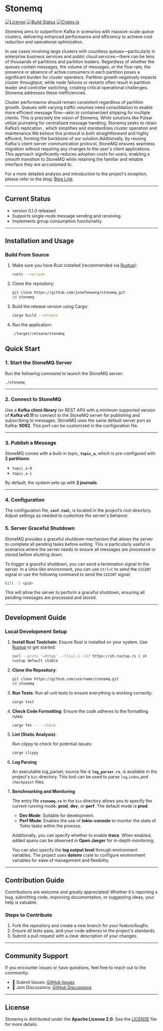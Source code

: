 # Stonemq

[![License](https://img.shields.io/badge/license-Apache%202-blue)](LICENSE)
[![Build Status](https://img.shields.io/github/actions/workflow/status/username/stonemq/ci.yml)](https://github.com/username/stonemq/actions)
[![Crates.io](https://img.shields.io/crates/v/stonemq)](https://crates.io/crates/stonemq)

Stonemq aims to outperform Kafka in scenarios with massive-scale queue clusters, delivering enhanced performance and efficiency to achieve cost reduction and operational optimization.

In use cases involving large clusters with countless queues—particularly in enterprise business services and public cloud services—there can be tens of thousands of partitions and partition leaders. Regardless of whether the queues contain messages, the volume of messages, or the flow rate, the presence or absence of active consumers in each partition poses a significant burden for cluster operators. Partition growth negatively impacts cluster throughput, while node failures or restarts often result in partition leader and controller switching, creating critical operational challenges. Stonemq addresses these inefficiencies.

Cluster performance should remain consistent regardless of partition growth. Queues with varying traffic volumes need consolidation to enable more efficient message flow—akin to containerized shipping for multiple clients. This is precisely the vision of Stonemq. While solutions like Pulsar utilize journaling for centralized message handling, Stonemq seeks to retain Kafka’s replication , which simplifies and standardizes cluster operation and maintenance.We believe this protocol is both straightforward and highly efficient, forming the backbone of our solution.Additionally, by reusing Kafka's client-server communication protocol, StoneMQ ensures seamless migration without requiring any changes to the user's client applications. This approach significantly reduces adoption costs for users, enabling a smooth transition to StoneMQ while retaining the familiar and reliable interface they are accustomed to. 

For a more detailed analysis and introduction to the project's inception, please refer to the blog: [Blog Link](https://wangjunfei.com/2025/02/10/Announcing-Stonemq-A-high-performance-and-efficient-message-queue-developed-in-Rust/).

---

## Current Status

- version 0.1.0 released 
- Supports single-node message sending and receiving.  
- Implements group consumption functionality.  

---

## Installation and Usage

### Build From Source

1. Make sure you have Rust installed (recommended via [Rustup](https://rustup.rs/)):

   ```bash
   rustc --version
   ```

2. Clone the repository:

   ```bash
   git clone https://github.com/jonefeewang/stonemq.git
   cd stonemq
   ```

3. Build the release version using Cargo:

   ```bash
   cargo build --release
   ```

4. Run the application:

   ```bash
   ./target/release/stonemq
   ```

## **Quick Start**

### **1. Start the StoneMQ Server**  

Run the following command to launch the StoneMQ server:  

```bash
./stonemq
```

---

### **2. Connect to StoneMQ**  

Use a **Kafka client library** (or REST API) with a minimum supported version of **Kafka v0.11** to connect to the StoneMQ server for publishing and subscribing to messages. StoneMQ uses the same default server port as Kafka: **9092**. This port can be customized in the configuration file.

---

### **3. Publish a Message**  

StoneMQ comes with a built-in topic, **`topic_a`**, which is pre-configured with **2 partitions**:  

- `topic_a-0`  
- `topic_a-1`  

By default, the system sets up with **2 journals**.

---

### **4. Configuration**  

The configuration file, **`conf.toml`**, is located in the project’s root directory. Adjust settings as needed to customize the server's behavior.

### **5. Server Graceful Shutdown**  

StoneMQ provides a graceful shutdown mechanism that allows the server to complete all pending tasks before exiting. This is particularly useful in scenarios where the server needs to ensure all messages are processed or stored before shutting down.

To trigger a graceful shutdown, you can send a termination signal to the server. In a Unix-like environment, you can use `Ctrl+C` to send the `SIGINT` signal or use the following command to send the `SIGINT` signal:

```bash
kill -2 <pid>
```

This will allow the server to perform a graceful shutdown, ensuring all pending messages are processed and stored.


---

## Development Guide

### Local Development Setup

1. **Install Rust Toolchain**:
   Ensure Rust is installed on your system. Use [Rustup](https://rustup.rs/) to get started:

   ```bash
   curl --proto '=https' --tlsv1.2 -sSf https://sh.rustup.rs | sh
   rustup default stable
   ```

2. **Clone the Repository**:

   ```bash
   git clone https://github.com/username/stonemq.git
   cd stonemq
   ```

3. **Run Tests**:
   Run all unit tests to ensure everything is working correctly:

   ```bash
   cargo test
   ```

4. **Check Code Formatting**:
   Ensure the code adheres to the formatting rules:

   ```bash
   cargo fmt -- --check
   ```

5. **Lint (Static Analysis)**:

   Run clippy to check for potential issues:

   ```bash
   cargo clippy
   ```

6. **Log Parsing**  

   An executable log_parser, source file is **`log_parser.rs`**, is available in the project's `bin` directory. This tool can be used to parse `log`,`index`,and `checkpoint` files.

7. **Benchmarking and Monitoring**  

   The entry file **`stonemq.rs`** in the `bin` directory allows you to specify the current running mode: **prod**, **dev**, or **perf**. The default 	mode is **prod**.  

   - **Dev Mode**: Suitable for development.  
   - **Perf Mode**: Enables the use of **tokio-console** to monitor the state of Tokio tasks within the process.  
     
   Additionally, you can specify whether to enable **trace**. When enabled, added spans can be observed in **Open Jaeger** for in-depth monitoring. 

   You can also specify the **log output level** through environment variables. The project uses **dotenv** crate to configure environment variables for ease of management and flexibility.

---

## Contribution Guide

Contributions are welcome and greatly appreciated! Whether it's reporting a bug, submitting code, improving documentation, or suggesting ideas, your help is valuable.

### Steps to Contribute

1. Fork the repository and create a new branch for your feature/bugfix.
2. Ensure all tests pass, and your code adheres to the project's standards.
3. Submit a pull request with a clear description of your changes.

---

## Community Support

If you encounter issues or have questions, feel free to reach out to the community:

- 🐛 Submit Issues: [GitHub Issues](https://github.com/username/stonemq/issues)
- 📢 Join Discussions: [GitHub Discussions](https://github.com/username/stonemq/discussions)

---

## License

Stonemq is distributed under the **Apache License 2.0**. See the [LICENSE](./LICENSE) file for more details.

